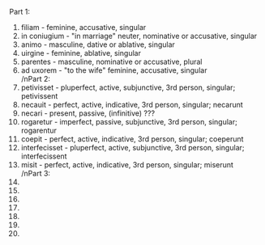 Part 1:
1. filiam - feminine, accusative, singular  
1. in coniugium - "in marriage" neuter, nominative or accusative, singular  
1. animo - masculine, dative or ablative, singular  
1. uirgine - feminine, ablative, singular  
1. parentes - masculine, nominative or accusative, plural  
1. ad uxorem - "to the wife" feminine, accusative, singular  
/nPart 2:
1. petivisset - pluperfect, active, subjunctive, 3rd person, singular; petivissent  
1. necauit - perfect, active, indicative, 3rd person, singular; necarunt
1. necari - present, passive, (infinitive) ???  
1. rogaretur - imperfect, passive, subjunctive, 3rd person, singular; rogarentur  
1. coepit - perfect, active, indicative, 3rd person, singular; coeperunt  
1. interfecisset - pluperfect, active, subjunctive, 3rd person, singular; interfecissent  
1. misit - perfect, active, indicative, 3rd person, singular; miserunt  
/nPart 3:
1.  
2. 
3. 
4. 
5. 
6. 
7. 
